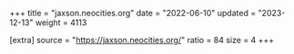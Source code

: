 +++
title = "jaxson.neocities.org"
date = "2022-06-10"
updated = "2023-12-13"
weight = 4113

[extra]
source = "https://jaxson.neocities.org/"
ratio = 84
size = 4
+++
